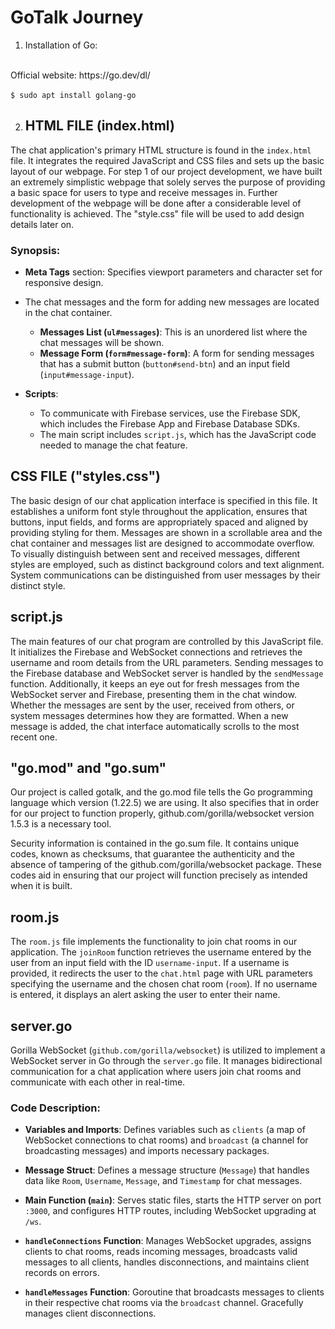 #  **GoTalk Journey**

1) Installation of Go: 
<br>
Official website: https://go.dev/dl/

​```$ sudo apt install golang-go​```

2) ## HTML FILE (index.html)

The chat application's primary HTML structure is found in the `index.html` file. It integrates the required JavaScript and CSS files and sets up the basic layout of our webpage. For step 1 of our project development, we have built an extremely simplistic webpage that solely serves the purpose of providing a basic space for users to type and receive messages in. Further development of the webpage will be done after a considerable level of functionality is achieved. The "style.css" file will be used to add design details later on.

### Synopsis:


- **Meta Tags** section: Specifies viewport parameters and character set for responsive design.
  
- The chat messages and the form for adding new messages are located in the chat container.
  - **Messages List (`ul#messages`)**: This is an unordered list where the chat messages will be shown.
  - **Message Form (`form#message-form`)**: A form for sending messages that has a submit button (`button#send-btn`) and an input field (`input#message-input`).

- **Scripts**:
  - To communicate with Firebase services, use the Firebase SDK, which includes the Firebase App and Firebase Database SDKs.
  - The main script includes `script.js`, which has the JavaScript code needed to manage the chat feature.

## CSS FILE ("styles.css")

The basic design of our chat application interface is specified in this file. It establishes a uniform font style throughout the application, ensures that buttons, input fields, and forms are appropriately spaced and aligned by providing styling for them. Messages are shown in a scrollable area and the chat container and messages list are designed to accommodate overflow.
To visually distinguish between sent and received messages, different styles are employed, such as distinct background colors and text alignment. System communications can be distinguished from user messages by their distinct style.

## script.js

The main features of our chat program are controlled by this JavaScript file. It initializes the Firebase and WebSocket connections and retrieves the username and room details from the URL parameters. Sending messages to the Firebase database and WebSocket server is handled by the `sendMessage` function. Additionally, it keeps an eye out for fresh messages from the WebSocket server and Firebase, presenting them in the chat window. Whether the messages are sent by the user, received from others, or system messages determines how they are formatted. When a new message is added, the chat interface automatically scrolls to the most recent one.

## "go.mod" and "go.sum"

Our project is called gotalk, and the go.mod file tells the Go programming language which version (1.22.5) we are using. It also specifies that in order for our project to function properly, github.com/gorilla/websocket version 1.5.3 is a necessary tool.

Security information is contained in the go.sum file. It contains unique codes, known as checksums, that guarantee the authenticity and the absence of tampering of the github.com/gorilla/websocket package. These codes aid in ensuring that our project will function precisely as intended when it is built.


## room.js

The `room.js` file implements the functionality to join chat rooms in our application. The `joinRoom` function retrieves the username entered by the user from an input field with the ID `username-input`. If a username is provided, it redirects the user to the `chat.html` page with URL parameters specifying the username and the chosen chat room (`room`). If no username is entered, it displays an alert asking the user to enter their name.

## server.go

Gorilla WebSocket (`github.com/gorilla/websocket`) is utilized to implement a WebSocket server in Go through the `server.go` file. It manages bidirectional communication for a chat application where users join chat rooms and communicate with each other in real-time.

### Code Description:

- **Variables and Imports**: Defines variables such as `clients` (a map of WebSocket connections to chat rooms) and `broadcast` (a channel for broadcasting messages) and imports necessary packages.

- **Message Struct**: Defines a message structure (`Message`) that handles data like `Room`, `Username`, `Message`, and `Timestamp` for chat messages.

- **Main Function (`main`)**: Serves static files, starts the HTTP server on port `:3000`, and configures HTTP routes, including WebSocket upgrading at `/ws`.

- **`handleConnections` Function**: Manages WebSocket upgrades, assigns clients to chat rooms, reads incoming messages, broadcasts valid messages to all clients, handles disconnections, and maintains client records on errors.

- **`handleMessages` Function**: Goroutine that broadcasts messages to clients in their respective chat rooms via the `broadcast` channel. Gracefully manages client disconnections.


​
